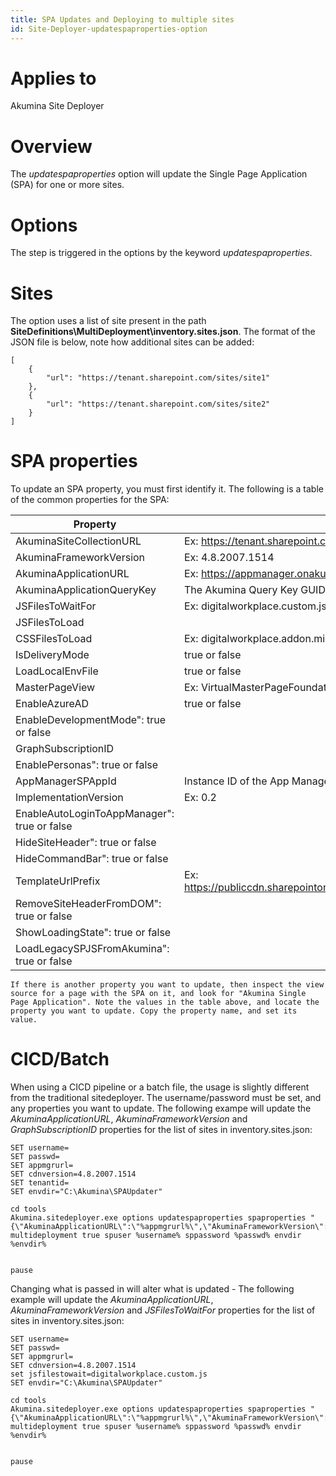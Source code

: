 ```yaml
---
title: SPA Updates and Deploying to multiple sites
id: Site-Deployer-updatespaproperties-option
---
```


# Applies to
Akumina Site Deployer

# Overview
The *updatespaproperties* option will update the Single Page Application (SPA) for one or more sites.

# Options
The step is triggered in the options by the keyword *updatespaproperties*.

# Sites
The option uses a list of site present in the path **SiteDefinitions\MultiDeployment\inventory.sites.json**. The format of the JSON file is below, note how additional sites can be added:

```
[
    {
        "url": "https://tenant.sharepoint.com/sites/site1"
    },
    {
        "url": "https://tenant.sharepoint.com/sites/site2"
    }
]
```

# SPA properties
To update an SPA property, you must first identify it. The following is a table of the common properties for the SPA:

| Property | Value |
| ------------- |---------------------|
| AkuminaSiteCollectionURL | Ex: https://tenant.sharepoint.com/sites/frontend |
| AkuminaFrameworkVersion |  Ex: 4.8.2007.1514 |
| AkuminaApplicationURL |  Ex: https://appmanager.onakumina.com |
| AkuminaApplicationQueryKey | The Akumina Query Key GUID |
| JSFilesToWaitFor | Ex: digitalworkplace.custom.js |
| JSFilesToLoad |  |
| CSSFilesToLoad |  Ex: digitalworkplace.addon.min.css |
| IsDeliveryMode | true or false |
| LoadLocalEnvFile | true or false |
| MasterPageView | Ex: VirtualMasterPageFoundation.html |
| EnableAzureAD | true or false |
| EnableDevelopmentMode": true or false |
| GraphSubscriptionID | |
| EnablePersonas": true or false |
| AppManagerSPAppId | Instance ID of the App Manager app |
| ImplementationVersion |  Ex: 0.2 |
| EnableAutoLoginToAppManager": true or false |
| HideSiteHeader": true or false |
| HideCommandBar": true or false |
| TemplateUrlPrefix | Ex: https://publiccdn.sharepointonline.com/{tenant}.sharepoint.com/sites/{sitecollection} |
| RemoveSiteHeaderFromDOM": true or false |
| ShowLoadingState": true or false |
| LoadLegacySPJSFromAkumina": true or false |

    If there is another property you want to update, then inspect the view source for a page with the SPA on it, and look for "Akumina Single Page Application". Note the values in the table above, and locate the property you want to update. Copy the property name, and set its value.


# CICD/Batch
When using a CICD pipeline or a batch file, the usage is slightly different from the traditional sitedeployer. The username/password must be set, and any properties you want to update. The following exampe will update the *AkuminaApplicationURL*, *AkuminaFrameworkVersion* and *GraphSubscriptionID* properties for the list of sites in inventory.sites.json:

```
SET username=
SET passwd=
SET appmgrurl=
SET cdnversion=4.8.2007.1514
SET tenantid=
SET envdir="C:\Akumina\SPAUpdater"

cd tools
Akumina.sitedeployer.exe options updatespaproperties spaproperties "{\"AkuminaApplicationURL\":\"%appmgrurl%\",\"AkuminaFrameworkVersion\":\"%cdnversion%\",\"GraphSubscriptionID\":\"%tenantid%\"}" multideployment true spuser %username% sppassword %passwd% envdir %envdir%


pause
```
Changing what is passed in will alter what is updated - The following example will update the *AkuminaApplicationURL*, *AkuminaFrameworkVersion* and *JSFilesToWaitFor* properties for the list of sites in inventory.sites.json:

```
SET username=
SET passwd=
SET appmgrurl=
SET cdnversion=4.8.2007.1514
set jsfilestowait=digitalworkplace.custom.js
SET envdir="C:\Akumina\SPAUpdater"

cd tools
Akumina.sitedeployer.exe options updatespaproperties spaproperties "{\"AkuminaApplicationURL\":\"%appmgrurl%\",\"AkuminaFrameworkVersion\":\"%cdnversion%\",\"JSFilesToWaitFor\":\"%jsfilestowait%\"}" multideployment true spuser %username% sppassword %passwd% envdir %envdir%


pause
```

